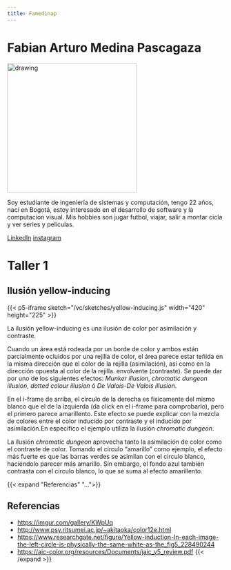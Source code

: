 ```yaml
---
title: Famedinap
---
```

# Fabian Arturo Medina Pascagaza

<img src="https://media-exp1.licdn.com/dms/image/C4E03AQG969TuJsxbEw/profile-displayphoto-shrink_800_800/0/1635550169423?e=1640822400&v=beta&t=VpGP3eFHg060YEzsa75nYOoji8PhEoARKxcf7fzHH_8" alt="drawing" width="300"/>

Soy estudiante de ingeniería de sistemas y computación, tengo 22 años, nací en Bogotá, estoy interesado en el desarrollo de software y la computacion visual.
Mis hobbies son jugar futbol, viajar, salir a montar cicla y ver series y peliculas.

[LinkedIn](https://www.linkedin.com/in/fabian-arturo-medina-pascagaza-8504631b6/) [instagram](https://www.instagram.com/recien_llegado/)


# Taller 1
## Ilusión yellow-inducing

{{< p5-iframe sketch="/vc/sketches/yellow-inducing.js" width="420" height="225" >}}

La ilusión yellow-inducing es una ilusión de color por asimilación y contraste.

Cuando un área está rodeada por un borde de color y ambos están parcialmente ocluidos por una rejilla de color, el área parece estar teñida en la misma dirección que el color de la rejilla (asimilación), así como en la dirección opuesta al color de la rejilla. envolvente (contraste). Se puede dar por uno de los siguientes efectos: _Munker illusion_, _chromatic dungeon illusion_, _dotted colour illusion_ ó _De Valois-De Valois illusion_. 

En el i-frame de arriba, el circulo de la derecha es fisicamente del mismo blanco que el de la izquierda (da click en el i-frame para comprobarlo), pero el primero parece amarillento. Este efecto se puede explicar con la mezcla de colores entre el color inducido por contraste y el inducido por asimilación.En especifico el ejemplo utiliza la ilusión _chromatic dungeon_.

La ilusión _chromatic dungeon_ aprovecha tanto la asimilación de color como el contraste de color. Tomando el circulo “amarillo” como ejemplo, el efecto más fuerte es que las barras verdes se asimilan con el circulo blanco, haciéndolo parecer más amarillo. Sin embargo, el fondo azul también contrasta con el circulo blanco, lo que se suma al efecto amarillento.

{{< expand "Referencias" "...">}}
## Referencias
- https://imgur.com/gallery/KWpUq
- http://www.psy.ritsumei.ac.jp/~akitaoka/color12e.html
- https://www.researchgate.net/figure/Yellow-induction-In-each-image-the-left-circle-is-physically-the-same-white-as-the_fig5_228490244
- https://aic-color.org/resources/Documents/jaic_v5_review.pdf
{{< /expand >}}